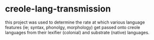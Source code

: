 # creole-lang-transmission
this project was used to determine the rate at which various language features (ie; syntax, phonolgy, morphology) get passed onto creole languages from their lexifier (colonial) and substrate (native) languages. 

